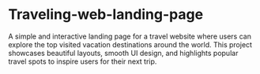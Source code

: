 # Traveling-web-landing-page
A simple and interactive landing page for a travel website where users can explore the top visited vacation destinations around the world. This project showcases beautiful layouts, smooth UI design, and highlights popular travel spots to inspire users for their next trip.

